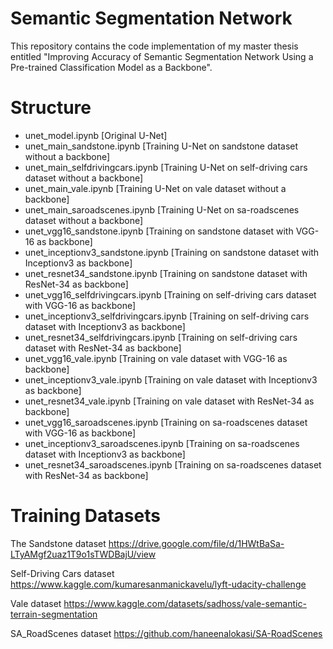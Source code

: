 # Semantic Segmentation Network
This repository contains the code implementation of my master thesis entitled "Improving Accuracy of Semantic Segmentation Network Using a Pre-trained Classification Model as a Backbone".
# Structure
- unet_model.ipynb    [Original U-Net]
- unet_main_sandstone.ipynb    [Training U-Net on sandstone dataset without a backbone]
- unet_main_selfdrivingcars.ipynb    [Training U-Net on self-driving cars dataset without a backbone]
- unet_main_vale.ipynb    [Training U-Net on vale dataset without a backbone]
- unet_main_saroadscenes.ipynb    [Training U-Net on sa-roadscenes dataset without a backbone]
- unet_vgg16_sandstone.ipynb    [Training on sandstone dataset with VGG-16 as backbone]
- unet_inceptionv3_sandstone.ipynb    [Training on sandstone dataset with Inceptionv3 as backbone]
- unet_resnet34_sandstone.ipynb    [Training on sandstone dataset with ResNet-34 as backbone]
- unet_vgg16_selfdrivingcars.ipynb    [Training on self-driving cars dataset with VGG-16 as backbone]
- unet_inceptionv3_selfdrivingcars.ipynb    [Training on self-driving cars dataset with Inceptionv3 as backbone]
- unet_resnet34_selfdrivingcars.ipynb    [Training on self-driving cars dataset with ResNet-34 as backbone]
- unet_vgg16_vale.ipynb    [Training on vale dataset with VGG-16 as backbone]
- unet_inceptionv3_vale.ipynb    [Training on vale dataset with Inceptionv3 as backbone]
- unet_resnet34_vale.ipynb    [Training on vale dataset with ResNet-34 as backbone]
- unet_vgg16_saroadscenes.ipynb    [Training on sa-roadscenes dataset with VGG-16 as backbone]
- unet_inceptionv3_saroadscenes.ipynb    [Training on sa-roadscenes dataset with Inceptionv3 as backbone]
- unet_resnet34_saroadscenes.ipynb    [Training on sa-roadscenes dataset with ResNet-34 as backbone]
# Training Datasets
The Sandstone dataset
https://drive.google.com/file/d/1HWtBaSa-LTyAMgf2uaz1T9o1sTWDBajU/view

Self-Driving Cars dataset
https://www.kaggle.com/kumaresanmanickavelu/lyft-udacity-challenge

Vale dataset
https://www.kaggle.com/datasets/sadhoss/vale-semantic-terrain-segmentation 

SA_RoadScenes dataset
https://github.com/haneenalokasi/SA-RoadScenes
